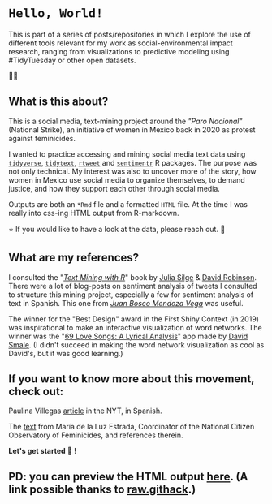 # `Hello, World!`

This is part of a series of posts/repositories in which I explore the use of different tools relevant for my work as social-environmental impact research, ranging from visualizations to predictive modeling using \#TidyTuesday or other open datasets.

:rainbow_flag:

## What is this about?

This is a social media, text-mining project around the *"Paro Nacional"* (National Strike), an initiative of women in Mexico back in 2020 as protest against feminicides.

I wanted to practice accessing and mining social media text data using [`tidyverse`](https://www.tidyverse.org/), [`tidytext`](https://www.tidytextmining.com/), [`rtweet`](https://github.com/ropensci/rtweet) and [`sentimentr`](https://github.com/trinker/sentimentr) R packages. The purpose was not only technical. My interest was also to uncover more of the story, how women in Mexico use social media to organize themselves, to demand justice, and how they support each other through social media.

Outputs are both an `*Rmd` file and a formatted `HTML` file. At the time I was really into css-ing HTML output from R-markdown.

:star: If you would like to have a look at the data, please reach out. :handshake:

## What are my references?

I consulted the "[*Text Mining with R*](https://www.tidytextmining.com/)" book by [Julia Silge](https://github.com/juliasilge) & [David Robinson](http://varianceexplained.org/). There were a lot of blog-posts on sentiment analysis of tweets I consulted to structure this mining project, especially a few for sentiment analysis of text in Spanish. This one from [*Juan Bosco Mendoza Vega*](https://rpubs.com/jboscomendoza/analisis_sentimientos_lexico_afinn) was useful.

The winner for the "Best Design" award in the First Shiny Context (in 2019) was inspirational to make an interactive visualization of word networks. The winner was the "[69 Love Songs: A Lyrical Analysis](https://committedtotape.shinyapps.io/sixtyninelovesongs/)" app made by [David Smale](https://community.rstudio.com/u/committedtotape/). (I didn't succeed in making the word network visualization as cool as David's, but it was good learning.)

## If you want to know more about this movement, check out:

Paulina Villegas [article](https://www.nytimes.com/es/2020/03/10/espanol/mexico-paro-mujeres-protestas.html) in the NYT, in Spanish.

The [text](https://www.cndh.org.mx/noticia/paro-nacional-de-mujeres-contra-la-violencia-la-mujer-y-los-feminicidios#:~:text=El%2006%20de%20marzo%20de,poblaci%C3%B3n%20femenina%20en%20las%20esferas) from María de la Luz Estrada, Coordinator of the National Citizen Observatory of Feminicides, and references therein.

**Let's get started** :unicorn: **!**

## PD: you can preview the HTML output [here](https://rawcdn.githack.com/hectordatachavez/TextMining-Twitter-ParoNacional9M/32d46307a3ecffe8af2108eb636fd97ee4fd5a2c/Text-Mining---Paro-Nacional.html). (A link possible thanks to [raw.githack](https://raw.githack.com/).) 
